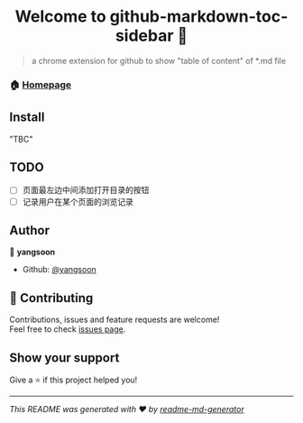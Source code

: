 <h1 align="center">Welcome to github-markdown-toc-sidebar 👋</h1>
<p>
</p>

> a chrome extension for github to show &#34;table of content&#34; of *.md file

### 🏠 [Homepage](https://github.com/yangsoon/github-markdown-toc-sidebar)

## Install

"TBC"

## TODO

* [ ] 页面最左边中间添加打开目录的按钮
* [ ] 记录用户在某个页面的浏览记录

## Author

👤 **yangsoon**

* Github: [@yangsoon](https://github.com/yangsoon)

## 🤝 Contributing

Contributions, issues and feature requests are welcome!<br />Feel free to check [issues page](https://github.com/yangsoon/github-markdown-toc-sidebar/issues).

## Show your support

Give a ⭐️ if this project helped you!

***
_This README was generated with ❤️ by [readme-md-generator](https://github.com/kefranabg/readme-md-generator)_